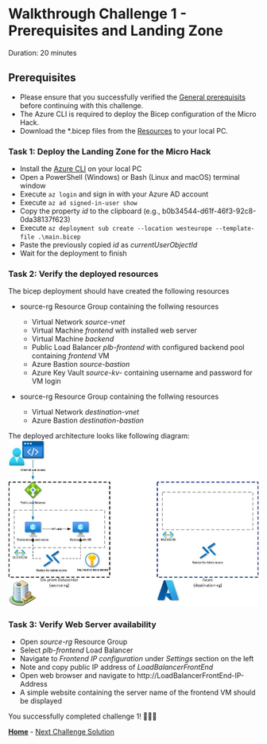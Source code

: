 # Walkthrough Challenge 1 - Prerequisites and Landing Zone

Duration: 20 minutes

## Prerequisites

- Please ensure that you successfully verified the [General prerequisits](../../Readme.md#general-prerequisites) before continuing with this challenge.
- The Azure CLI is required to deploy the Bicep configuration of the Micro Hack.
- Download the *.bicep files from the [Resources](../../resources) to your local PC.

### **Task 1: Deploy the Landing Zone for the Micro Hack**

- Install the [Azure CLI](https://learn.microsoft.com/en-us/cli/azure/install-azure-cli) on your local PC
- Open a PowerShell (Windows) or Bash (Linux and macOS) terminal window
- Execute `az login` and sign in with your Azure AD account
- Execute `az ad signed-in-user show`
- Copy the property *id* to the clipboard (e.g., b0b34544-d61f-46f3-92c8-0da38137f623)
- Execute `az deployment sub create --location westeurope --template-file .\main.bicep`
- Paste the previously copied *id* as *currentUserObjectId*
- Wait for the deployment to finish

### **Task 2: Verify the deployed resources**
The bicep deployment should have created the following resources

- source-rg Resource Group containing the follwing resources
    + Virtual Network *source-vnet*
    + Virtual Machine *frontend* with installed web server
    + Virtual Machine *backend* 
    + Public Load Balancer *plb-frontend* with configured backend pool containing *frontend* VM
    + Azure Bastion *source-bastion*
    + Azure Key Vault *source-kv-* containing username and password for VM login
   
- source-rg Resource Group containing the follwing resources
    + Virtual Network *destination-vnet*
    + Azure Bastion *destination-bastion*
    
The deployed architecture looks like following diagram:
![image](./img/Challenge-1.jpg)

### **Task 3: Verify Web Server availability**

- Open *source-rg* Resource Group
- Select *plb-frontend* Load Balancer
- Navigate to *Frontend IP configuration* under *Settings* section on the left
- Note and copy public IP address of *LoadBalancerFrontEnd*
- Open web browser and navigate to http://LoadBalancerFrontEnd-IP-Address
- A simple website containing the server name of the frontend VM should be displayed

You successfully completed challenge 1! 🚀🚀🚀

 **[Home](../../Readme.md)** - [Next Challenge Solution](../challenge-2/solution.md)
